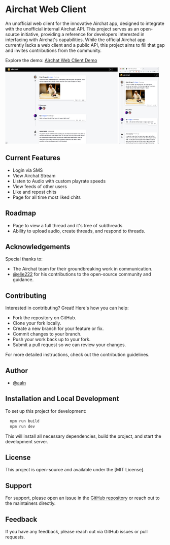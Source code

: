 # Airchat Web Client

An unofficial web client for the innovative Airchat app, designed to integrate with the unofficial internal Airchat API. This project serves as an open-source initiative, providing a reference for developers interested in interfacing with Airchat's capabilities. While the official Airchat app currently lacks a web client and a public API, this project aims to fill that gap and invites contributions from the community.

Explore the demo: [Airchat Web Client Demo](https://airchat-web.vercel.app/)

<p align="start">
  <img src="/public/desktop_github.png" alt="Desktop" height="240px" />
  <img src="/public/mobile_github.png" alt="Mobile" height="240px" />
</p>



## Current Features

- Login via SMS
- View Airchat Stream
- Listen to Audio with custom playrate speeds
- View feeds of other users
- Like and repost chits
- Page for all time most liked chits

## Roadmap

- Page to view a full thread and it's tree of subthreads
- Ability to upload audio, create threads, and respond to threads.


## Acknowledgements

Special thanks to:
- The Airchat team for their groundbreaking work in communication.
- [@elie222](https://www.github.com/elie222) for his contributions to the open-source community and guidance.

## Contributing

Interested in contributing? Great! Here's how you can help:
- Fork the repository on GitHub.
- Clone your fork locally.
- Create a new branch for your feature or fix.
- Commit changes to your branch.
- Push your work back up to your fork.
- Submit a pull request so we can review your changes.

For more detailed instructions, check out the contribution guidelines.

## Author

- [@aaln](https://www.github.com/aaln)

## Installation and Local Development

To set up this project for development:


```bash
  npm run build
  npm run dev
```
    

This will install all necessary dependencies, build the project, and start the development server.

## License

This project is open-source and available under the [MIT License].

## Support

For support, please open an issue in the [GitHub repository](https://github.com/aaln/airchat-web) or reach out to the maintainers directly.

## Feedback

If you have any feedback, please reach out via GitHub issues or pull requests.
